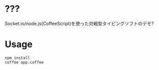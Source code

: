 # ???

Socket.io/node.js(CoffeeScript)を使った対戦型タイピングソフトのデモ?

# Usage

    npm install
    coffee app.coffee
